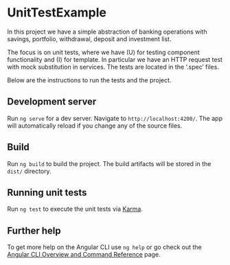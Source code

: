 # UnitTestExample

In this project we have a simple abstraction of banking operations with savings, portfolio, withdrawal, deposit and investment list.

The focus is on unit tests, where we have (U) for testing component functionality and (I) for template. In particular we have an HTTP request test with mock substitution in services. The tests are located in the ‘.spec’ files. 

Below are the instructions to run the tests and the project.

## Development server

Run `ng serve` for a dev server. Navigate to `http://localhost:4200/`. The app will automatically reload if you change any of the source files.

## Build

Run `ng build` to build the project. The build artifacts will be stored in the `dist/` directory.

## Running unit tests

Run `ng test` to execute the unit tests via [Karma](https://karma-runner.github.io).

## Further help

To get more help on the Angular CLI use `ng help` or go check out the [Angular CLI Overview and Command Reference](https://angular.io/cli) page.
